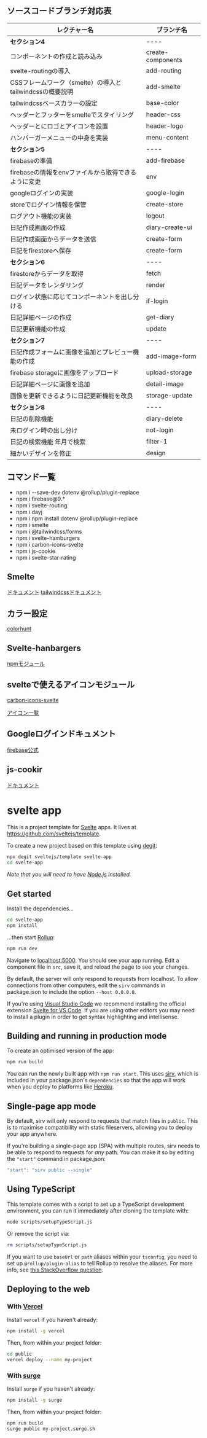## ソースコードブランチ対応表

|  レクチャー名  |  ブランチ名  |
| ---- | ---- |
|  **セクション4**  |  ----  |
|  コンポーネントの作成と読み込み  |  create-components  |
|  svelte-routingの導入  |   add-routing  |
|  CSSフレームワーク（smelte）の導入とtailwindcssの概要説明  |   add-smelte  |
|  tailwindcssベースカラーの設定  |   base-color  |
|  ヘッダーとフッターをsmelteでスタイリング  |   header-css  |
|  ヘッダーとにロゴとアイコンを設置  |   header-logo  |
|  ハンバーガーメニューの中身を実装  |   menu-content  |
|  **セクション5**  |  ----  |
|  firebaseの準備  |   add-firebase  |
|  firebaseの情報をenvファイルから取得できるように変更 |  env  |
|  googleログインの実装  |   google-login  |
|  storeでログイン情報を保管  |   create-store  |
|  ログアウト機能の実装  |   logout  |
|  日記作成画面の作成  |   diary-create-ui  |
|  日記作成画面からデータを送信  |   create-form  |
|  日記をfirestoreへ保存  |   create-form  |
|  **セクション6**  |  ----  |
|  firestoreからデータを取得  |  fetch  |
|  日記データをレンダリング  |  render  |
|  ログイン状態に応じてコンポーネントを出し分ける  |  if-login  |
|  日記詳細ページの作成  |  get-diary  |
|  日記更新機能の作成  |  update  |
|  **セクション7**  |  ----  |
|  日記作成フォームに画像を追加とプレビュー機能の作成  | add-image-form  |
|  firebase storageに画像をアップロード  | upload-storage  |
|  日記詳細ページに画像を追加  | detail-image  |
|  画像を更新できるように日記更新機能を改良  | storage-update  |
|  **セクション8**  |  ----  |
|  日記の削除機能  | diary-delete  |
|  未ログイン時の出し分け  | not-login |
|  日記の検索機能 年月で検索 | filter-1 |
|  細かいデザインを修正 | design |

## コマンド一覧

- npm i --save-dev dotenv @rollup/plugin-replace
- npm i firebase@9.*
- npm i svelte-routing
- npm i dayj
- npm i npm install dotenv @rollup/plugin-replace
- npm i smelte
- npm i @tailwindcss/forms
- npm i svelte-hamburgers
- npm i carbon-icons-svelte
- npm i js-cookie
- npm i svelte-star-rating

## Smelte
[ドキュメント](https://smeltejs.com/)
[tailwindcssドキュメント](https://tailwindcss.com/docs)

## カラー設定
[colorhunt](https://colorhunt.co/palette/79b4b7fefbf3f8f0df9d9d9d)

## Svelte-hanbargers
[npmモジュール](https://www.npmjs.com/package/svelte-hamburgers)

## svelteで使えるアイコンモジュール
[carbon-icons-svelte](https://github.com/carbon-design-system/carbon-icons-svelte)

[アイコン一覧](https://www.carbondesignsystem.com/guidelines/icons/library/)

## Googleログインドキュメント
[firebase公式](https://firebase.google.com/docs/auth/web/google-signin?hl=ja#web-version-9_4)

## js-cookir
[ドキュメント](https://www.npmjs.com/package/js-cookie)

# svelte app

This is a project template for [Svelte](https://svelte.dev) apps. It lives at https://github.com/sveltejs/template.

To create a new project based on this template using [degit](https://github.com/Rich-Harris/degit):

```bash
npx degit sveltejs/template svelte-app
cd svelte-app
```

*Note that you will need to have [Node.js](https://nodejs.org) installed.*


## Get started

Install the dependencies...

```bash
cd svelte-app
npm install
```

...then start [Rollup](https://rollupjs.org):

```bash
npm run dev
```

Navigate to [localhost:5000](http://localhost:5000). You should see your app running. Edit a component file in `src`, save it, and reload the page to see your changes.

By default, the server will only respond to requests from localhost. To allow connections from other computers, edit the `sirv` commands in package.json to include the option `--host 0.0.0.0`.

If you're using [Visual Studio Code](https://code.visualstudio.com/) we recommend installing the official extension [Svelte for VS Code](https://marketplace.visualstudio.com/items?itemName=svelte.svelte-vscode). If you are using other editors you may need to install a plugin in order to get syntax highlighting and intellisense.

## Building and running in production mode

To create an optimised version of the app:

```bash
npm run build
```

You can run the newly built app with `npm run start`. This uses [sirv](https://github.com/lukeed/sirv), which is included in your package.json's `dependencies` so that the app will work when you deploy to platforms like [Heroku](https://heroku.com).


## Single-page app mode

By default, sirv will only respond to requests that match files in `public`. This is to maximise compatibility with static fileservers, allowing you to deploy your app anywhere.

If you're building a single-page app (SPA) with multiple routes, sirv needs to be able to respond to requests for *any* path. You can make it so by editing the `"start"` command in package.json:

```js
"start": "sirv public --single"
```

## Using TypeScript

This template comes with a script to set up a TypeScript development environment, you can run it immediately after cloning the template with:

```bash
node scripts/setupTypeScript.js
```

Or remove the script via:

```bash
rm scripts/setupTypeScript.js
```

If you want to use `baseUrl` or `path` aliases within your `tsconfig`, you need to set up `@rollup/plugin-alias` to tell Rollup to resolve the aliases. For more info, see [this StackOverflow question](https://stackoverflow.com/questions/63427935/setup-tsconfig-path-in-svelte).

## Deploying to the web

### With [Vercel](https://vercel.com)

Install `vercel` if you haven't already:

```bash
npm install -g vercel
```

Then, from within your project folder:

```bash
cd public
vercel deploy --name my-project
```

### With [surge](https://surge.sh/)

Install `surge` if you haven't already:

```bash
npm install -g surge
```

Then, from within your project folder:

```bash
npm run build
surge public my-project.surge.sh
```
